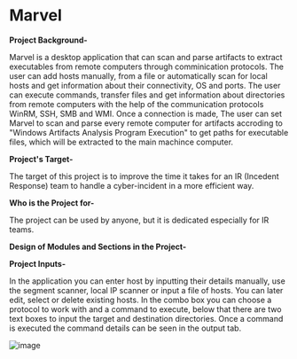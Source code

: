 # Marvel
**Project Background-**

Marvel is a desktop application that can scan and parse artifacts to extract executables from remote computers through comminication protocols. The  user can add hosts manually, from a file or automatically scan for local hosts and get information about their connectivity, OS and ports. The user can execute commands, transfer files and get information about directories from remote computers with the help of the communication protocols WinRM, SSH, SMB and WMI. Once a connection is made, The user can set Marvel to scan and parse every remote computer for artifacts accroding to "Windows Artifacts Analysis Program Execution" to get paths for executable files, which will be extracted to the main machince computer.

**Project's Target-**

The target of this project is to improve the time it takes for an IR (Incedent Response) team to handle a cyber-incident in a more efficient way.

**Who is the Project for-**

The project can be used by anyone, but it is dedicated especially for IR teams.

**Design of Modules and Sections in the Project-**

**Project Inputs-**

In the application you can enter host by inputting their details manually, use the segment scanner, local IP scanner or input a file of hosts. You can later edit, select or delete existing hosts. In the combo box you can choose a protocol to work with and a command to execute, below that there are two text boxes to input the target and destination directories. Once a command is executed the command details can be seen in the output tab.

![image](https://user-images.githubusercontent.com/92099051/151139290-7b38d062-aa8f-4533-8eb8-954fddcdf5aa.png)
